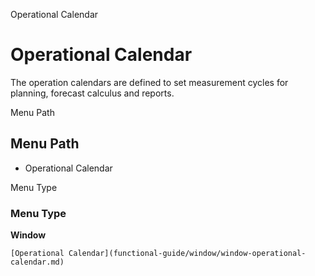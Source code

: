 
Operational Calendar
# Operational Calendar


The operation calendars are defined to set measurement cycles for planning, forecast calculus and reports.

Menu Path
## Menu Path



- Operational Calendar

Menu Type
### Menu Type

**Window**


```
[Operational Calendar](functional-guide/window/window-operational-calendar.md)
```